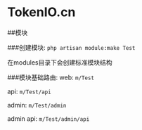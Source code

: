 # TokenIO.cn 


##模块

###创建模块: `php artisan module:make Test`

在modules目录下会创建标准模块结构

###模块基础路由:
web: `m/Test`

api: `m/Test/api`

admin: `m/Test/admin`

admin api: `m/Test/admin/api`
